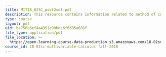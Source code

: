 ```yaml
---
title: MIT18_02SC_pset2sol.pdf
description: This resource contains information related to method of cofactors.
type: course
layout: pdf
uid: be756e6ef4a4351c90bde6f6d85a608f
file_type: application/pdf
file_location: >-
  https://open-learning-course-data-production.s3.amazonaws.com/18-02sc-multivariable-calculus-fall-2010/be756e6ef4a4351c90bde6f6d85a608f_MIT18_02SC_pset2sol.pdf
course_id: 18-02sc-multivariable-calculus-fall-2010
---
```

